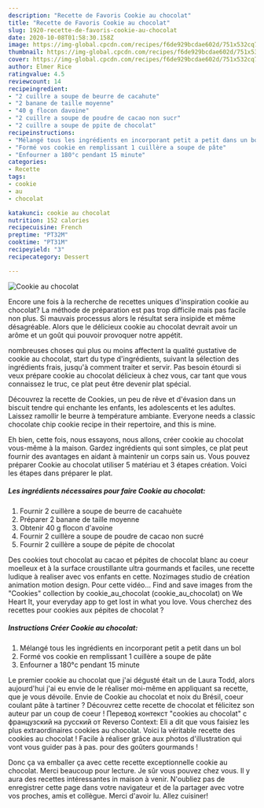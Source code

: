 ```yaml
---
description: "Recette de Favoris Cookie au chocolat"
title: "Recette de Favoris Cookie au chocolat"
slug: 1920-recette-de-favoris-cookie-au-chocolat
date: 2020-10-08T01:58:30.158Z
image: https://img-global.cpcdn.com/recipes/f6de929bcdae602d/751x532cq70/cookie-au-chocolat-photo-principale-de-la-recette.jpg
thumbnail: https://img-global.cpcdn.com/recipes/f6de929bcdae602d/751x532cq70/cookie-au-chocolat-photo-principale-de-la-recette.jpg
cover: https://img-global.cpcdn.com/recipes/f6de929bcdae602d/751x532cq70/cookie-au-chocolat-photo-principale-de-la-recette.jpg
author: Elmer Rice
ratingvalue: 4.5
reviewcount: 14
recipeingredient:
- "2 cuillre a soupe de beurre de cacahute"
- "2 banane de taille moyenne"
- "40 g flocon davoine"
- "2 cuillre a soupe de poudre de cacao non sucr"
- "2 cuillre a soupe de ppite de chocolat"
recipeinstructions:
- "Mélangé tous les ingrédients en incorporant petit a petit dans un bol"
- "Formé vos cookie en remplissant 1 cuillère a soupe de pâte"
- "Enfourner a 180°c pendant 15 minute"
categories:
- Recette
tags:
- cookie
- au
- chocolat

katakunci: cookie au chocolat 
nutrition: 152 calories
recipecuisine: French
preptime: "PT32M"
cooktime: "PT31M"
recipeyield: "3"
recipecategory: Dessert

---
```



![Cookie au chocolat](https://img-global.cpcdn.com/recipes/f6de929bcdae602d/751x532cq70/cookie-au-chocolat-photo-principale-de-la-recette.jpg)

Encore une fois à la recherche de recettes uniques d'inspiration cookie au chocolat? La méthode de préparation est pas trop difficile mais pas facile non plus. Si mauvais processus alors le résultat sera insipide et même désagréable. Alors que le délicieux cookie au chocolat devrait avoir un arôme et un goût qui pouvoir provoquer notre appétit.

nombreuses choses qui plus ou moins affectent la qualité gustative de cookie au chocolat, start du type d'ingrédients, suivant la sélection des ingrédients frais, jusqu'à comment traiter et servir. Pas besoin étourdi si veux prépare cookie au chocolat délicieux à chez vous, car tant que vous connaissez le truc, ce plat peut être devenir plat spécial.

Découvrez la recette de Cookies, un peu de rêve et d&#39;évasion dans un biscuit tendre qui enchante les enfants, les adolescents et les adultes. Laissez ramollir le beurre à température ambiante. Everyone needs a classic chocolate chip cookie recipe in their repertoire, and this is mine.


Eh bien, cette fois, nous essayons, nous allons, créer cookie au chocolat vous-même à la maison. Gardez ingrédients qui sont simples, ce plat peut fournir des avantages en aidant à maintenir un corps sain us. Vous pouvez préparer Cookie au chocolat utiliser 5 matériau et 3 étapes création. Voici les étapes dans préparer le plat.

<!--inarticleads1-->

##### Les ingrédients nécessaires pour faire Cookie au chocolat:

1. Fournir 2 cuillère a soupe de beurre de cacahuète
1. Préparer 2 banane de taille moyenne
1. Obtenir 40 g flocon d&#39;avoine
1. Fournir 2 cuillère a soupe de poudre de cacao non sucré
1. Fournir 2 cuillère a soupe de pépite de chocolat


Des cookies tout chocolat au cacao et pépites de chocolat blanc au coeur moelleux et à la surface croustillante ultra gourmands et faciles, une recette ludique à realiser avec vos enfants en cette. Nozimages studio de création animation motion design. Pour cette vidéo… Find and save images from the &#34;Cookies&#34; collection by cookie_au_chocolat (cookie_au_chocolat) on We Heart It, your everyday app to get lost in what you love. Vous cherchez des recettes pour cookies aux pépites de chocolat ? 

<!--inarticleads2-->

##### Instructions Créer Cookie au chocolat:

1. Mélangé tous les ingrédients en incorporant petit a petit dans un bol
1. Formé vos cookie en remplissant 1 cuillère a soupe de pâte
1. Enfourner a 180°c pendant 15 minute


Le premier cookie au chocolat que j&#39;ai dégusté était un de Laura Todd, alors aujourd&#39;hui j&#39;ai eu envie de le réaliser moi-même en appliquant sa recette, que je vous dévoile. Envie de Cookie au chocolat et noix du Brésil, coeur coulant pâte à tartiner ? Découvrez cette recette de chocolat et félicitez son auteur par un coup de coeur ! Перевод контекст &#34;cookies au chocolat&#34; c французский на русский от Reverso Context: Eli a dit que vous faisiez les plus extraordinaires cookies au chocolat. Voici la véritable recette des cookies au chocolat ! Facile à réaliser grâce aux photos d&#39;illustration qui vont vous guider pas à pas. pour des goûters gourmands ! 


Donc ça va emballer ça avec cette recette exceptionnelle cookie au chocolat. Merci beaucoup pour lecture. Je sûr vous pouvez chez vous. Il y aura des recettes  intéressantes in maison à venir. N'oubliez pas de enregistrer cette page dans votre navigateur et de la partager avec votre vos proches, amis et collègue. Merci d'avoir lu. Allez cuisiner!
